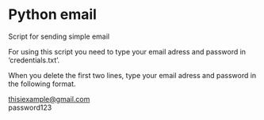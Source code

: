 # Python email
Script for sending simple email

For using this script you need to type your email adress and password in ‘credentials.txt’.

When you delete the first two lines, type your email adress and password in the following format.

thisiexample@gmail.com <br />password123

